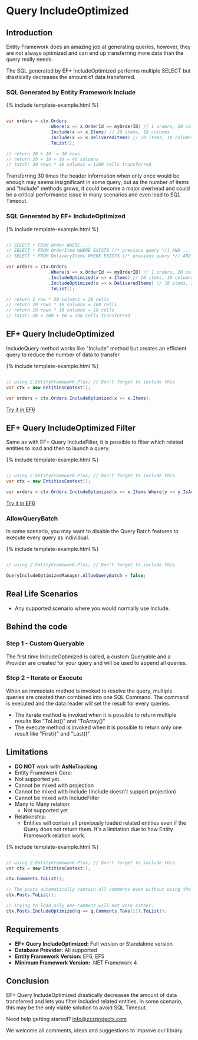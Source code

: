 # Query IncludeOptimized

## Introduction

Entity Framework does an amazing job at generating queries, however, they are not always optimized and can end up transferring more data than the query really needs.

The SQL generated by EF+ IncludeOptimized performs multiple SELECT but drastically decreases the amount of data transferred.

### SQL Generated by Entity Framework Include

{% include template-example.html %} 
```csharp

var orders = ctx.Orders
                .Where(x => x.OrderId == myOrderID) // 1 orders, 20 columns
                .Include(x => x.Items) // 20 items, 10 columns
                .Include(x => x.DeliveredItems) // 10 items, 10 columns
                .ToList();

// return 20 + 10  = 30 rows
// return 20 + 10 + 10 = 40 columns
// total: 30 rows * 40 columns = 1200 cells transferred

```

Transferring 30 times the header information when only once would be enough may seems insignificant in some query, but as the number of items and "Include" methods grows, it could become a major overhead and could be a critical performance issue in many scenarios and even lead to SQL Timeout.

### SQL Generated by EF+ IncludeOptimized

{% include template-example.html %} 
```csharp

// SELECT * FROM Order WHERE....
// SELECT * FROM OrderItem WHERE EXISTS (/* previous query */) AND ...
// SELECT * FROM DeliveryItems WHERE EXISTS (/* previous query */) AND ...

var orders = ctx.Orders
                .Where(x => x.OrderId == myOrderID) // 1 orders, 20 columns
                .IncludeOptimized(x => x.Items) // 20 items, 10 columns
                .IncludeOptimized(x => x.DeliveredItems) // 10 items, 10 columns
                .ToList();

// return 1 row * 20 columns = 20 cells
// return 20 rows * 10 columns = 200 cells
// return 10 rows * 10 columns = 10 cells
// total: 20 + 200 + 10 = 230 cells transferred

```

## EF+ Query IncludeOptimized

IncludeQuery method works like "Include" method but creates an efficient query to reduce the number of data to transfer.

{% include template-example.html %} 
```csharp

// using Z.EntityFramework.Plus; // Don't forget to include this.
var ctx = new EntitiesContext();

var orders = ctx.Orders.IncludeOptimized(x => x.Items);

```
[Try it in EF6](https://dotnetfiddle.net/d8P4FS) 

## EF+ Query IncludeOptimized Filter

Same as with EF+ Query IncludeFilter, it is possible to filter which related entities to load and then to launch a query.

{% include template-example.html %} 
```csharp

// using Z.EntityFramework.Plus; // Don't forget to include this.
var ctx = new EntitiesContext();

var orders = ctx.Orders.IncludeOptimized(x => x.Items.Where(y => y.IsActive));

```
[Try it in EF6](https://dotnetfiddle.net/uFBqTO)

### AllowQueryBatch

In some scenario, you may want to disable the Query Batch features to execute every query as individual.

{% include template-example.html %} 
```csharp

// using Z.EntityFramework.Plus; // Don't forget to include this.

QueryIncludeOptimizedManager.AllowQueryBatch = false;

```

## Real Life Scenarios

 - Any supported scenario where you would normally use Include.

## Behind the code

### Step 1 - Custom Queryable

The first time IncludeOptimized is called, a custom Queryable and a Provider are created for your query and will be used to append all queries.

### Step 2 - Iterate or Execute

When an immediate method is invoked to resolve the query, multiple queries are created then combined into one SQL Command. The command is executed and the data reader will set the result for every queries.

 - The iterate method is invoked when it is possible to return multiple results like "ToList()" and "ToArray()"
 - The execute method is invoked when it is possible to return only one result like "First()" and "Last()"

## Limitations

 - **DO NOT** work with **AsNoTracking**
 - Entity Framework Core:
  - Not supported yet.
 - Cannot be mixed with projection
 - Cannot be mixed with Include (Include doesn't support projection)
 - Cannot be mixed with IncludeFilter
 - Many to Many relation:
   - Not supported yet
 - Relationship:
   - Entities will contain all previously loaded related entities even if the Query does not return them. It's a limitation due to how Entity Framework relation work.

{% include template-example.html %} 
```csharp

// using Z.EntityFramework.Plus; // Don't forget to include this.
var ctx = new EntitiesContext();

ctx.Comments.ToList();

// The posts automatically contain all comments even without using the "Include" method.
ctx.Posts.ToList();

// Trying to load only one comment will not work either.
ctx.Posts.IncludeOptimized(q => q.Comments.Take(1)).ToList();

```

## Requirements

 - **EF+ Query IncludeOptimized:** Full version or Standalone version
 - **Database Provider:** All supported
 - **Entity Framework Version:** EF6, EF5
 - **Minimum Framework Version:** .NET Framework 4

## Conclusion

EF+ Query IncludeOptimized drastically decreases the amount of data transferred and lets you filter included related entities. In some scenario, this may be the only viable solution to avoid SQL Timeout.

Need help getting started? [info@zzzprojects.com](mailto:info@zzzprojects.com)

We welcome all comments, ideas and suggestions to improve our library.
